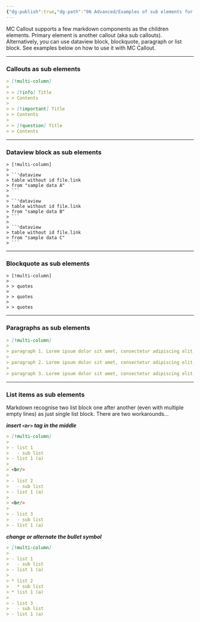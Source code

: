 ```yaml
---
{"dg-publish":true,"dg-path":"06 Advanced/Examples of sub elements for MC Callout.md","permalink":"/06-advanced/examples-of-sub-elements-for-mc-callout/","noteIcon":""}
---
```


MC Callout supports a few markdown components as the children elements. Primary element is another callout (aka sub callouts). Alternatively, you can use dataview block, blockquote, paragraph or list block. See examples below on how to use it with MC Callout.

---

### Callouts as sub elements
```markdown
> [!multi-column]
> 
> > [!info] Title
> > Contents
> 
> > [!important] Title
> > Contents
> 
> > [!question] Title
> > Contents
```

---

### Dataview block as sub elements
```
> [!multi-column]
> 
> ``'dataview
> table without id file.link
> from "sample data A"
> ```
> 
> ``'dataview
> table without id file.link
> from "sample data B"
> ```
> 
> ``'dataview
> table without id file.link
> from "sample data C"
> ```
```

---

### Blockquote as sub elements
```
> [!multi-column]
> 
> > quotes
> 
> > quotes
> 
> > quotes
```

---

### Paragraphs as sub elements
```markdown
> [!multi-column]
> 
> paragraph 1. Lorem ipsum dolor sit amet, consectetur adipiscing elit, sed do eiusmod tempor incididunt ut labore et dolore magna aliqua. Vitae nunc sed velit dignissim sodales. In cursus turpis massa tincidunt dui ut ornare lectus.
> 
> paragraph 2. Lorem ipsum dolor sit amet, consectetur adipiscing elit, sed do eiusmod tempor incididunt ut labore et dolore magna aliqua. Vitae nunc sed velit dignissim sodales. In cursus turpis massa tincidunt dui ut ornare lectus.
> 
> paragraph 3. Lorem ipsum dolor sit amet, consectetur adipiscing elit, sed do eiusmod tempor incididunt ut labore et dolore magna aliqua. Vitae nunc sed velit dignissim sodales. In cursus turpis massa tincidunt dui ut ornare lectus.
```

---

### List items as sub elements
Markdown recognise two list block one after another (even with multiple empty lines) as just single list block. There are two workarounds...

**_insert `<br>` tag in the middle_**
```markdown
> [!multi-column]
> 
> - list 1
> 	- sub list
> - list 1 (a)
> 
> <br/>
> 
> - list 2
> 	- sub list
> - list 1 (a)
> 
> <br/>
> 
> - list 3
> 	- sub list
> - list 1 (a)
```

**_change or alternate the bullet symbol_**
```markdown
> [!multi-column]
> 
> - list 1
> 	- sub list
> - list 1 (a)
> 
> * list 2
> 	* sub list
> * list 1 (a)
> 
> - list 3
> 	- sub list
> - list 1 (a)
```

